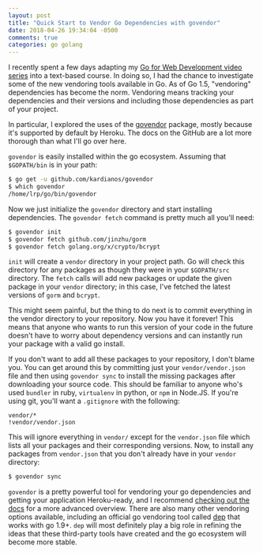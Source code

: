 ```yaml
---
layout: post
title: "Quick Start to Vendor Go Dependencies with govendor"
date: 2018-04-26 19:34:04 -0500
comments: true
categories: go golang
---
```


I recently spent a few days adapting my [Go for Web Development video series](https://www.packtpub.com/web-development/go-web-development-video) into a text-based course. In doing so, I had the chance to investigate some of the new vendoring tools available in Go. As of Go 1.5, "vendoring" dependencies has become the norm. Vendoring means tracking your dependencies and their versions and including those dependencies as part of your project.

In particular, I explored the uses of the [govendor](https://github.com/kardianos/govendor) package, mostly because it's supported by default by Heroku. The docs on the GitHub are a lot more thorough than what I'll go over here.

`govendor` is easily installed within the go ecosystem. Assuming that `$GOPATH/bin` is in your path:

``` bash
$ go get -u github.com/kardianos/govendor
$ which govendor
/home/lrp/go/bin/govendor
```

Now we just initialize the `govendor` directory and start installing dependencies. The `govendor fetch` command is pretty much all you'll need:

``` bash
$ govendor init
$ govendor fetch github.com/jinzhu/gorm
$ govendor fetch golang.org/x/crypto/bcrypt
```

`init` will create a `vendor` directory in your project path. Go will check this directory for any packages as though they were in your `$GOPATH/src` directory. The `fetch` calls will add new packages or update the given package in your `vendor` directory; in this case, I've fetched the latest versions of `gorm` and `bcrypt`.

This might seem painful, but the thing to do next is to commit everything in the vendor directory to your repository. Now you have it forever! This means that anyone who wants to run this version of your code in the future doesn't have to worry about dependency versions and can instantly run your package with a valid go install.

If you don't want to add all these packages to your repository, I don't blame you. You can get around this by committing just your `vendor/vendor.json` file and then using `govendor sync` to install the missing packages after downloading your source code. This should be familiar to anyone who's used `bundler` in ruby, `virtualenv` in python, or `npm` in Node.JS. If you're using git, you'll want a `.gitignore` with the following:

```
vendor/*
!vendor/vendor.json
```

This will ignore everything in `vendor/` except for the `vendor.json` file which lists all your packages and their corresponding versions. Now, to install any packages from `vendor.json` that you don't already have in your `vendor` directory:

``` bash
$ govendor sync
```

`govendor` is a pretty powerful tool for vendoring your go dependencies and getting your application Heroku-ready, and I recommend [checking out the docs](https://github.com/kardianos/govendor) for a more advanced overview. There are also many other vendoring options available, including an official go vendoring tool called [dep](https://github.com/golang/dep) that works with go 1.9+. `dep` will most definitely play a big role in refining the ideas that these third-party tools have created and the go ecosystem will become more stable.
